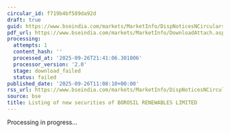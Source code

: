 ```yaml
---
circular_id: f719b4bf589da92d
draft: true
guid: https://www.bseindia.com/markets/MarketInfo/DispNoticesNCirculars.aspx?Noticeid={2E97EB7D-C568-4E7D-A793-78746D25F9F3}&noticeno=20250926-28&dt=09/26/2025&icount=28&totcount=76&flag=0
pdf_url: https://www.bseindia.com/markets/MarketInfo/DownloadAttach.aspx?id=20250926-28&attachedId=
processing:
  attempts: 1
  content_hash: ''
  processed_at: '2025-09-26T21:41:06.301806'
  processor_version: '2.0'
  stage: download_failed
  status: failed
published_date: '2025-09-26T11:08:10+00:00'
rss_url: https://www.bseindia.com/markets/MarketInfo/DispNoticesNCirculars.aspx?Noticeid={2E97EB7D-C568-4E7D-A793-78746D25F9F3}&noticeno=20250926-28&dt=09/26/2025&icount=28&totcount=76&flag=0
source: bse
title: Listing of new securities of BOROSIL RENEWABLES LIMITED
---
```


Processing in progress...